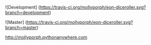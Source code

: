 ![Development] (https://travis-ci.org/mollyporph/eon-diceroller.svg?branch=development)

![Master] (https://travis-ci.org/mollyporph/eon-diceroller.svg?branch=master)

http://mollyporph.pythonanywhere.com
